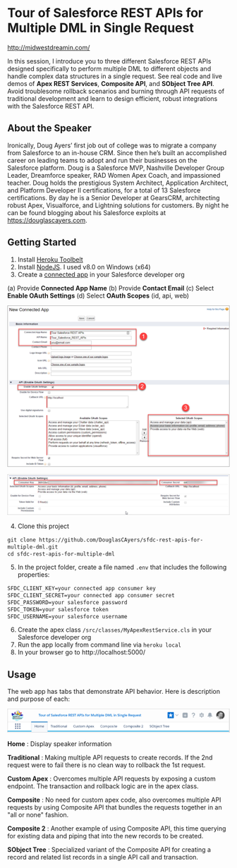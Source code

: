 # Tour of Salesforce REST APIs for Multiple DML in Single Request

http://midwestdreamin.com/

In this session, I introduce you to three different Salesforce REST APIs designed specifically
to perform multiple DML to different objects and handle complex data structures in a single request.
See real code and live demos of **Apex REST Services**, **Composite API**, and **SObject Tree API**.
Avoid troublesome rollback scenarios and burning through API requests of traditional development
and learn to design efficient, robust integrations with the Salesforce REST API.


About the Speaker
-----------------

Ironically, Doug Ayers’ first job out of college was to migrate a company from Salesforce to an in-house CRM.
Since then he’s built an accomplished career on leading teams to adopt and run their businesses on the Salesforce platform.
Doug is a Salesforce MVP, Nashville Developer Group Leader, Dreamforce speaker, RAD Women Apex Coach, and impassioned teacher.
Doug holds the prestigious System Architect, Application Architect, and Platform Developer II certifications, for a total of 13 Salesforce certifications.
By day he is a Senior Developer at GearsCRM, architecting robust Apex, Visualforce, and Lightning solutions for customers.
By night he can be found blogging about his Salesforce exploits at https://douglascayers.com.


Getting Started
---------------

1. Install [Heroku Toolbelt](https://devcenter.heroku.com/articles/heroku-cli)
2. Install [NodeJS](https://nodejs.org). I used v8.0 on Windows (x64)
3. Create a [connected app](https://help.salesforce.com/articleView?id=connected_app_create.htm&type=0&language=en_US) in your Salesforce developer org

  (a) Provide **Connected App Name**
  (b) Provide **Contact Email**
  (c) Select **Enable OAuth Settings**
  (d) Select **OAuth Scopes** (id, api, web)

![screen shot](images/connected-app1.png)

![screen shot](images/connected-app2.png)

4. Clone this project
```
git clone https://github.com/DouglasCAyers/sfdc-rest-apis-for-multiple-dml.git
cd sfdc-rest-apis-for-multiple-dml
```
5. In the project folder, create a file named `.env` that includes the following properties:
```
SFDC_CLIENT_KEY=your connected app consumer key
SFDC_CLIENT_SECRET=your connected app consumer secret
SFDC_PASSWORD=your salesforce password
SFDC_TOKEN=your salesforce token
SFDC_USERNAME=your salesforce username
```
6. Create the apex class `/src/classes/MyApexRestService.cls` in your Salesforce developer org
7. Run the app locally from command line via `heroku local`
8. In your browser go to http://localhost:5000/


Usage
-----

The web app has tabs that demonstrate API behavior. Here is description and purpose of each:

![screen shot](images/web-page-tabs.png)

**Home** : Display speaker information

**Traditional** : Making multiple API requests to create records. If the 2nd request were to fail there is no clean way to rollback the 1st request.

**Custom Apex** : Overcomes multiple API requests by exposing a custom endpoint. The transaction and rollback logic are in the apex class.

**Composite** : No need for custom apex code, also overcomes multiple API requests by using Composite API that bundles the requests together in an "all or none" fashion.

**Composite 2** : Another example of using Composite API, this time querying for existing data and piping that into the new records to be created.

**SObject Tree** : Specialized variant of the Composite API for creating a record and related list records in a single API call and transaction.